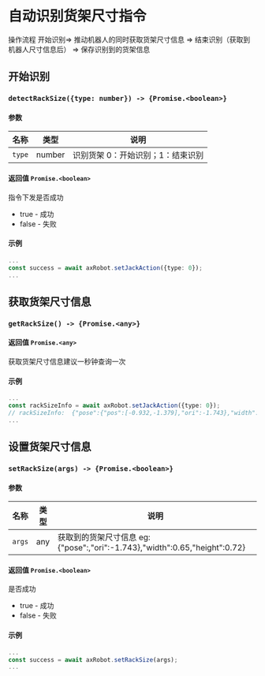 ﻿#  自动识别货架尺寸指令

操作流程 开始识别=> 推动机器人的同时获取货架尺寸信息 => 结束识别（获取到机器人尺寸信息后） => 保存识别到的货架信息


## 开始识别
### `detectRackSize({type: number}) -> {Promise.<boolean>}`

#### 参数

| 名称       | 类型     | 说明                  |
| ---------- |--------|---------------------|
| `type`     | number | 识别货架  0：开始识别；1：结束识别 |

#### 返回值 `Promise.<boolean>`

指令下发是否成功

- true - 成功
- false - 失败

#### 示例

```typescript
...
const success = await axRobot.setJackAction({type: 0});
...
```




## 获取货架尺寸信息
### `getRackSize() -> {Promise.<any>}`


#### 返回值 `Promise.<any>`

获取货架尺寸信息建议一秒钟查询一次


#### 示例

```typescript
...
const rackSizeInfo = await axRobot.setJackAction({type: 0});
// rackSizeInfo:  {"pose":{"pos":[-0.932,-1.379],"ori":-1.743},"width":0.65,"height":0.72}
...
```



## 设置货架尺寸信息
### `setRackSize(args) -> {Promise.<boolean>}`

#### 参数

| 名称     | 类型  | 说明                                                                |
|--------|-----|-------------------------------------------------------------------|
| `args` | any | 获取到的货架尺寸信息 eg: {"pose":,"ori":-1.743},"width":0.65,"height":0.72} |


#### 返回值 `Promise.<boolean>`

是否成功

- true - 成功
- false - 失败


#### 示例

```typescript
...
const success = await axRobot.setRackSize(args);
...
```





